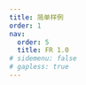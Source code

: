 ```yaml
---
title: 简单样例
order: 1
nav:
  order: 5
  title: FR 1.0
# sidemenu: false
# gapless: true
---
```


<code src='./simple.jsx'  />
